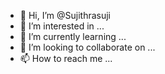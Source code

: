 - 👋 Hi, I’m @Sujithrasuji
- 👀 I’m interested in ...
- 🌱 I’m currently learning ...
- 💞️ I’m looking to collaborate on ...
- 📫 How to reach me ...

<!---
Sujithrasuji/Sujithrasuji is a ✨ special ✨ repository because its `README.md` (this file) appears on your GitHub profile.
You can click the Preview link to take a look at your changes.
--->
